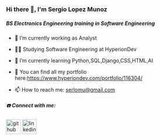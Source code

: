 ### Hi there 👋, I'm Sergio Lopez Munoz

##### BS Electronics Engineering training in Software Engineering

- 🔭 I’m currently working as Analyst

- :man_student: Studying Software Engineering at HyperionDev

- 🌱 I’m currently learning Python,SQL,Django,CSS,HTML,AI
- 💬 You can find all my portfolio here:https://www.hyperiondev.com/portfolio/116304/
- 📫 How to reach me: serlomu@gmail.com




##### :phone: Connect with me:
[<img src='https://cdn.jsdelivr.net/npm/simple-icons@3.0.1/icons/github.svg' alt='github' height='40'>](https://github.com/serlomu)  [<img src='https://cdn.jsdelivr.net/npm/simple-icons@3.0.1/icons/linkedin.svg' alt='linkedin' height='40'>](https://www.linkedin.com/in/linkedin.com/in/sergio-lopez-munoz-63a273257/)  






